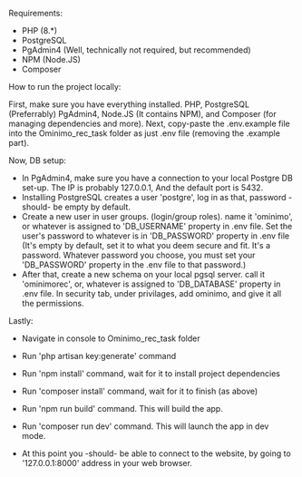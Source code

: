 Requirements:

- PHP (8.*)
- PostgreSQL
- PgAdmin4 (Well, technically not required, but recommended)
- NPM (Node.JS)
- Composer

How to run the project locally:

First, make sure you have everything installed. PHP, PostgreSQL (Preferrably) PgAdmin4, Node.JS (It contains NPM), and Composer (for managing dependencies and more).
Next, copy-paste the .env.example file into the Ominimo_rec_task folder as just .env file (removing the .example part).

Now, DB setup:

- In PgAdmin4, make sure you have a connection to your local Postgre DB set-up. The IP is probably 127.0.0.1, And the default port is 5432.
- Installing PostgreSQL creates a user 'postgre', log in as that, password -should- be empty by default.
- Create a new user in user groups. (login/group roles). name it 'ominimo', or whatever is assigned to 'DB_USERNAME' property in .env file. Set the user's password to whatever is in 'DB_PASSWORD' property in .env file (It's empty by default, set it to what you deem secure and fit. It's a password. Whatever password you choose, you must set your 'DB_PASSWORD' property in the .env file to that password.)
- After that, create a new schema on your local pgsql server. call it 'ominimorec', or, whatever is assigned to 'DB_DATABASE' property in .env file. In security tab, under privilages, add ominimo, and give it all the permissions.

Lastly:
- Navigate in console to Ominimo_rec_task folder
- Run 'php artisan key:generate' command
- Run 'npm install' command, wait for it to install project dependencies
- Run 'composer install' command, wait for it to finish (as above)

- Run 'npm run build' command. This will build the app.
- Run 'composer run dev' command. This will launch the app in dev mode.

- At this point you -should- be able to connect to the website, by going to '127.0.0.1:8000' address in your web browser.